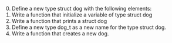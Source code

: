 0.	Define a new type struct dog with the following elements:
1.	Write a function that initialize a variable of type struct dog
2.	Write a function that prints a struct dog
3.	Define a new type dog_t as a new name for the type struct dog.
4.	Write a function that creates a new dog.
